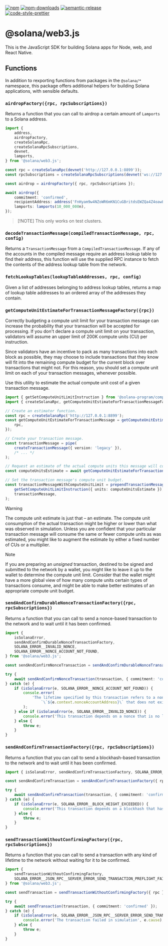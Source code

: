 [![npm][npm-image]][npm-url]
[![npm-downloads][npm-downloads-image]][npm-url]
[![semantic-release][semantic-release-image]][semantic-release-url]
<br />
[![code-style-prettier][code-style-prettier-image]][code-style-prettier-url]

[code-style-prettier-image]: https://img.shields.io/badge/code_style-prettier-ff69b4.svg?style=flat-square
[code-style-prettier-url]: https://github.com/prettier/prettier
[npm-downloads-image]: https://img.shields.io/npm/dm/@solana/web3.js/experimental.svg?style=flat
[npm-image]: https://img.shields.io/npm/v/@solana/web3.js/experimental.svg?style=flat
[npm-url]: https://www.npmjs.com/package/@solana/web3.js/v/experimental
[semantic-release-image]: https://img.shields.io/badge/%20%20%F0%9F%93%A6%F0%9F%9A%80-semantic--release-e10079.svg
[semantic-release-url]: https://github.com/semantic-release/semantic-release

# @solana/web3.js

This is the JavaScript SDK for building Solana apps for Node, web, and React Native.

## Functions

In addition to rexporting functions from packages in the `@solana/*` namespace, this package offers additional helpers for building Solana applications, with sensible defaults.

### `airdropFactory({rpc, rpcSubscriptions})`

Returns a function that you can call to airdrop a certain amount of `Lamports` to a Solana address.

```ts
import {
    address,
    airdropFactory,
    createSolanaRpc,
    createSolanaRpcSubscriptions,
    devnet,
    lamports,
} from '@solana/web3.js';

const rpc = createSolanaRpc(devnet('http://127.0.0.1:8899'));
const rpcSubscriptions = createSolanaRpcSubscriptions(devnet('ws://127.0.0.1:8900'));

const airdrop = airdropFactory({ rpc, rpcSubscriptions });

await airdrop({
    commitment: 'confirmed',
    recipientAddress: address('FnHyam9w4NZoWR6mKN1CuGBritdsEWZQa4Z4oawLZGxa'),
    lamports: lamports(10_000_000n),
});
```

> [!NOTE] This only works on test clusters.

### `decodeTransactionMessage(compiledTransactionMessage, rpc, config)`

Returns a `TransactionMessage` from a `CompiledTransactionMessage`. If any of the accounts in the compiled message require an address lookup table to find their address, this function will use the supplied RPC instance to fetch the contents of the address lookup table from the network.

### `fetchLookupTables(lookupTableAddresses, rpc, config)`

Given a list of addresses belonging to address lookup tables, returns a map of lookup table addresses to an ordered array of the addresses they contain.

### `getComputeUnitEstimateForTransactionMessageFactory({rpc})`

Correctly budgeting a compute unit limit for your transaction message can increase the probability that your transaction will be accepted for processing. If you don't declare a compute unit limit on your transaction, validators will assume an upper limit of 200K compute units (CU) per instruction.

Since validators have an incentive to pack as many transactions into each block as possible, they may choose to include transactions that they know will fit into the remaining compute budget for the current block over transactions that might not. For this reason, you should set a compute unit limit on each of your transaction messages, whenever possible.

Use this utility to estimate the actual compute unit cost of a given transaction message.

```ts
import { getSetComputeUnitLimitInstruction } from '@solana-program/compute-budget';
import { createSolanaRpc, getComputeUnitEstimateForTransactionMessageFactory, pipe } from '@solana/web3.js';

// Create an estimator function.
const rpc = createSolanaRpc('http://127.0.0.1:8899');
const getComputeUnitEstimateForTransactionMessage = getComputeUnitEstimateForTransactionMessageFactory({
    rpc,
});

// Create your transaction message.
const transactionMessage = pipe(
    createTransactionMessage({ version: 'legacy' }),
    /* ... */
);

// Request an estimate of the actual compute units this message will consume.
const computeUnitsEstimate = await getComputeUnitEstimateForTransactionMessage(transactionMessage);

// Set the transaction message's compute unit budget.
const transactionMessageWithComputeUnitLimit = prependTransactionMessageInstruction(
    getSetComputeUnitLimitInstruction({ units: computeUnitsEstimate }),
    transactionMessage,
);
```

> [!WARNING]
> The compute unit estimate is just that &ndash; an estimate. The compute unit consumption of the actual transaction might be higher or lower than what was observed in simulation. Unless you are confident that your particular transaction message will consume the same or fewer compute units as was estimated, you might like to augment the estimate by either a fixed number of CUs or a multiplier.

> [!NOTE]
> If you are preparing an _unsigned_ transaction, destined to be signed and submitted to the network by a wallet, you might like to leave it up to the wallet to determine the compute unit limit. Consider that the wallet might have a more global view of how many compute units certain types of transactions consume, and might be able to make better estimates of an appropriate compute unit budget.

### `sendAndConfirmDurableNonceTransactionFactory({rpc, rpcSubscriptions})`

Returns a function that you can call to send a nonce-based transaction to the network and to wait until it has been confirmed.

```ts
import {
    isSolanaError,
    sendAndConfirmDurableNonceTransactionFactory,
    SOLANA_ERROR__INVALID_NONCE,
    SOLANA_ERROR__NONCE_ACCOUNT_NOT_FOUND,
} from '@solana/web3.js';

const sendAndConfirmNonceTransaction = sendAndConfirmDurableNonceTransactionFactory({ rpc, rpcSubscriptions });

try {
    await sendAndConfirmNonceTransaction(transaction, { commitment: 'confirmed' });
} catch (e) {
    if (isSolanaError(e, SOLANA_ERROR__NONCE_ACCOUNT_NOT_FOUND)) {
        console.error(
            'The lifetime specified by this transaction refers to a nonce account ' +
                `\`${e.context.nonceAccountAddress}\` that does not exist`,
        );
    } else if (isSolanaError(e, SOLANA_ERROR__INVALID_NONCE)) {
        console.error('This transaction depends on a nonce that is no longer valid');
    } else {
        throw e;
    }
}
```

### `sendAndConfirmTransactionFactory({rpc, rpcSubscriptions})`

Returns a function that you can call to send a blockhash-based transaction to the network and to wait until it has been confirmed.

```ts
import { isSolanaError, sendAndConfirmTransactionFactory, SOLANA_ERROR__BLOCK_HEIGHT_EXCEEDED } from '@solana/web3.js';

const sendAndConfirmTransaction = sendAndConfirmTransactionFactory({ rpc, rpcSubscriptions });

try {
    await sendAndConfirmTransaction(transaction, { commitment: 'confirmed' });
} catch (e) {
    if (isSolanaError(e, SOLANA_ERROR__BLOCK_HEIGHT_EXCEEDED)) {
        console.error('This transaction depends on a blockhash that has expired');
    } else {
        throw e;
    }
}
```

### `sendTransactionWithoutConfirmingFactory({rpc, rpcSubscriptions})`

Returns a function that you can call to send a transaction with any kind of lifetime to the network without waiting for it to be confirmed.

```ts
import {
    sendTransactionWithoutConfirmingFactory,
    SOLANA_ERROR__JSON_RPC__SERVER_ERROR_SEND_TRANSACTION_PREFLIGHT_FAILURE,
} from '@solana/web3.js';

const sendTransaction = sendTransactionWithoutConfirmingFactory({ rpc });

try {
    await sendTransaction(transaction, { commitment: 'confirmed' });
} catch (e) {
    if (isSolanaError(e, SOLANA_ERROR__JSON_RPC__SERVER_ERROR_SEND_TRANSACTION_PREFLIGHT_FAILURE)) {
        console.error('The transaction failed in simulation', e.cause);
    } else {
        throw e;
    }
}
```
